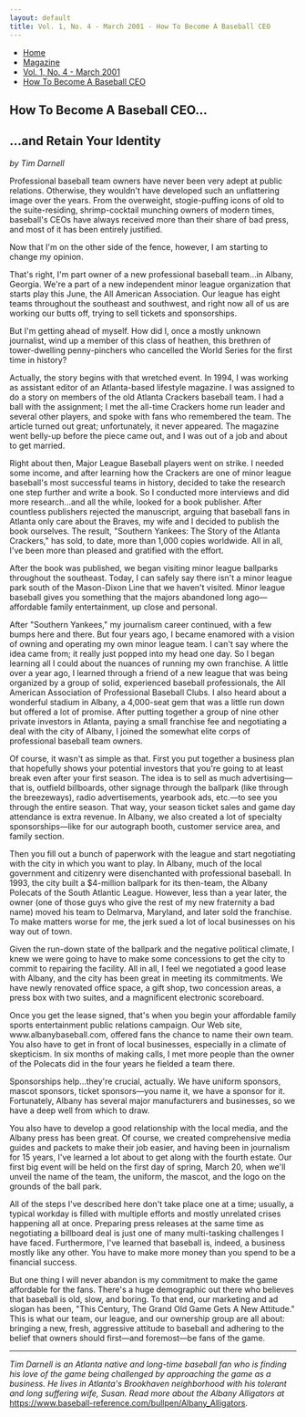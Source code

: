 ```yaml
---
layout: default
title: Vol. 1, No. 4 - March 2001 - How To Become A Baseball CEO
---
```

<nav class="breadcrumb" aria-label="breadcrumbs">
  <ul>
    <li><a href="{{ site.url }}{{ site.baseurl }}">Home</a></li>
    <li><a href="../magazine-home.html">Magazine</a></li>
    <li><a href="bi_vol_1_no_4_home.html">Vol. 1, No. 4 - March 2001</a></li>
    <li class="is-active"><a href="#" aria-current="page">How To Become A Baseball CEO</a></li>
  </ul>
</nav>

<section class="storycontent">
  <h1>How To Become A Baseball CEO...</h1>
  <h2>...and Retain Your Identity</h2>
  <p><em>by Tim Darnell</em></p>

  <p>
    Professional baseball team owners have never been very adept at public relations. Otherwise, they wouldn't have developed such an unflattering image over the years. From the overweight, stogie-puffing icons of old to the suite-residing, shrimp-cocktail munching owners of modern times, baseball's CEOs have always received more than their share of bad press, and most of it has been entirely justified.
  </p>

  <p>
    Now that I'm on the other side of the fence, however, I am starting to change my opinion.
  </p>

  <p>
    That's right, I'm part owner of a new professional baseball team...in Albany, Georgia. We're a part of a new independent minor league organization that starts play this June, the All American Association. Our league has eight teams throughout the southeast and southwest, and right now all of us are working our butts off, trying to sell tickets and sponsorships.
  </p>

  <p>
    But I'm getting ahead of myself. How did I, once a mostly unknown journalist, wind up a member of this class of heathen, this brethren of tower-dwelling penny-pinchers who cancelled the World Series for the first time in history?
  </p>

  <p>
    Actually, the story begins with that wretched event. In 1994, I was working as assistant editor of an Atlanta-based lifestyle magazine. I was assigned to do a story on members of the old Atlanta Crackers baseball team. I had a ball with the assignment; I met the all-time Crackers home run leader and several other players, and spoke with fans who remembered the team. The article turned out great; unfortunately, it never appeared. The magazine went belly-up before the piece came out, and I was out of a job and about to get married.
  </p>

  <p>
    Right about then, Major League Baseball players went on strike. I needed some income, and after learning how the Crackers are one of minor league baseball's most successful teams in history, decided to take the research one step further and write a book. So I conducted more interviews and did more research...and all the while, looked for a book publisher. After countless publishers rejected the manuscript, arguing that baseball fans in Atlanta only care about the Braves, my wife and I decided to publish the book ourselves. The result, "Southern Yankees: The Story of the Atlanta Crackers," has sold, to date, more than 1,000 copies worldwide. All in all, I've been more than pleased and gratified with the effort.
  </p>

  <p>
    After the book was published, we began visiting minor league ballparks throughout the southeast. Today, I can safely say there isn't a minor league park south of the Mason-Dixon Line that we haven't visited. Minor league baseball gives you something that the majors abandoned long ago&mdash;affordable family entertainment, up close and personal.
  </p>

  <p>
    After "Southern Yankees," my journalism career continued, with a few bumps here and there. But four years ago, I became enamored with a vision of owning and operating my own minor league team. I can't say where the idea came from; it really just popped into my head one day. So I began learning all I could about the nuances of running my own franchise. A little over a year ago, I learned through a friend of a new league that was being organized by a group of solid, experienced baseball professionals, the All American Association of Professional Baseball Clubs. I also heard about a wonderful stadium in Albany, a 4,000-seat gem that was a little run down but offered a lot of promise. After putting together a group of nine other private investors in Atlanta, paying a small franchise fee and negotiating a deal with the city of Albany, I joined the somewhat elite corps of professional baseball team owners.
  </p>

  <p>
    Of course, it wasn't as simple as that. First you put together a business plan that hopefully shows your potential investors that you're going to at least break even after your first season. The idea is to sell as much advertising&mdash;that is, outfield billboards, other signage through the ballpark (like through the breezeways), radio advertisements, yearbook ads, etc.&mdash;to see you through the entire season. That way, your season ticket sales and game day attendance is extra revenue. In Albany, we also created a lot of specialty sponsorships&mdash;like for our autograph booth, customer service area, and family section.
  </p>

  <p>
    Then you fill out a bunch of paperwork with the league and start negotiating with the city in which you want to play. In Albany, much of the local government and citizenry were disenchanted with professional baseball. In 1993, the city built a $4-million ballpark for its then-team, the Albany Polecats of the South Atlantic League. However, less than a year later, the owner (one of those guys who give the rest of my new fraternity a bad name) moved his team to Delmarva, Maryland, and later sold the franchise. To make matters worse for me, the jerk sued a lot of local businesses on his way out of town.
  </p>

  <p>
    Given the run-down state of the ballpark and the negative political climate, I knew we were going to have to make some concessions to get the city to commit to repairing the facility. All in all, I feel we negotiated a good lease with Albany, and the city has been great in meeting its commitments. We have newly renovated office space, a gift shop, two concession areas, a press box with two suites, and a magnificent electronic scoreboard.
  </p>

  <p>
    Once you get the lease signed, that's when you begin your affordable family sports entertainment public relations campaign. Our Web site, www.albanybaseball.com, offered fans the chance to name their own team. You also have to get in front of local businesses, especially in a climate of skepticism. In six months of making calls, I met more people than the owner of the Polecats did in the four years he fielded a team there.
  </p>

  <p>
    Sponsorships help...they're crucial, actually. We have uniform sponsors, mascot sponsors, ticket sponsors&mdash;you name it, we have a sponsor for it. Fortunately, Albany has several major manufacturers and businesses, so we have a deep well from which to draw.
  </p>

  <p>
    You also have to develop a good relationship with the local media, and the Albany press has been great. Of course, we created comprehensive media guides and packets to make their job easier, and having been in journalism for 15 years, I've learned a lot about to get along with the fourth estate. Our first big event will be held on the first day of spring, March 20, when we'll unveil the name of the team, the uniform, the mascot, and the logo on the grounds of the ball park.
  </p>

  <p>
    All of the steps I've described here don't take place one at a time; usually, a typical workday is filled with multiple efforts and mostly unrelated crises happening all at once. Preparing press releases at the same time as negotiating a billboard deal is just one of many multi-tasking challenges I have faced. Furthermore, I've learned that baseball is, indeed, a business mostly like any other. You have to make more money than you spend to be a financial success.
  </p>

  <p>
    But one thing I will never abandon is my commitment to make the game affordable for the fans. There's a huge demographic out there who believes that baseball is old, slow, and boring. To that end, our marketing and ad slogan has been, "This Century, The Grand Old Game Gets A New Attitude." This is what our team, our league, and our ownership group are all about:  bringing a new, fresh, aggressive attitude to baseball and adhering to the belief that owners should first&mdash;and foremost&mdash;be fans of the game.
  </p>

  <hr />

  <p>
    <em>Tim Darnell is an Atlanta native and long-time baseball fan who is finding his love of the game being challenged by approaching the game as a business. He lives in Atlanta's Brookhaven neighborhood with his tolerant and long suffering wife, Susan.  Read more about the Albany Alligators at </em><a href="https://www.baseball-reference.com/bullpen/Albany_Alligators">https://www.baseball-reference.com/bullpen/Albany_Alligators</a>.
  </p>

</section>

